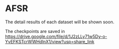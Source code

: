 # AFSR
The detail results of each dataset will be shown soon.

The checkpoints are saved in https://drive.google.com/file/d/1J2zLLy71w5Dy-o-YvEFKSTcrWWHdlnX1/view?usp=share_link
